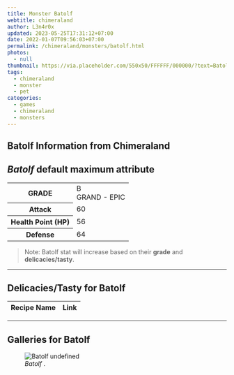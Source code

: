 ```yaml
---
title: Monster Batolf
webtitle: chimeraland
author: L3n4r0x
updated: 2023-05-25T17:31:12+07:00
date: 2022-01-07T09:56:03+07:00
permalink: /chimeraland/monsters/batolf.html
photos:
  - null
thumbnail: https://via.placeholder.com/550x50/FFFFFF/000000/?text=Batolf
tags:
  - chimeraland
  - monster
  - pet
categories:
  - games
  - chimeraland
  - monsters
---
```


<link
  rel="stylesheet"
  href="https://rawcdn.githack.com/dimaslanjaka/Web-Manajemen/870a349/css/bootstrap-5-3-0-alpha3-wrapper.css"
/>
<section id="bootstrap-wrapper">
  <div data-bs-theme="dark">
    <h2>Batolf Information from Chimeraland</h2>
    <h2 id="attribute"><i>Batolf</i> default maximum attribute</h2>
    <div class="row">
      <div class="col mb-2">
        <div class="card">
          <div class="card-body">
            <table>
              <tr>
                <th>GRADE</th>
                <td>B <br /><span class="text-purple">GRAND - EPIC</span></td>
              </tr>
              <tr>
                <th>Attack</th>
                <td>60</td>
              </tr>
              <tr>
                <th>Health Point (HP)</th>
                <td>56</td>
              </tr>
              <tr>
                <th>Defense</th>
                <td>64</td>
              </tr>
            </table>
          </div>
        </div>
      </div>
    </div>
    <blockquote class="bd-callout bd-callout-warning">
      Note: Batolf stat will increase based on their <b>grade</b> and
      <b>delicacies/tasty</b>.
    </blockquote>
    <hr />
    <h2 id="delicacies">Delicacies/Tasty for Batolf</h2>
    <div class="card">
      <div class="card-body">
        <div class="table-responsive">
          <table class="table table-striped">
            <thead>
              <tr>
                <th>Recipe Name</th>
                <th>Link</th>
              </tr>
            </thead>
            <tbody></tbody>
          </table>
        </div>
      </div>
    </div>
    <hr />
    <div id="gallery">
      <h2>Galleries for Batolf</h2>
      <div class="row">
        <div class="col-lg-6 col-12">
          <figure>
            <img
              src="https://www.webmanajemen.com/undefined"
              alt="Batolf undefined"
            />
            <figcaption style="word-wrap: break-word">
              <i>Batolf</i> .
            </figcaption>
          </figure>
        </div>
      </div>
    </div>
  </div>
</section>